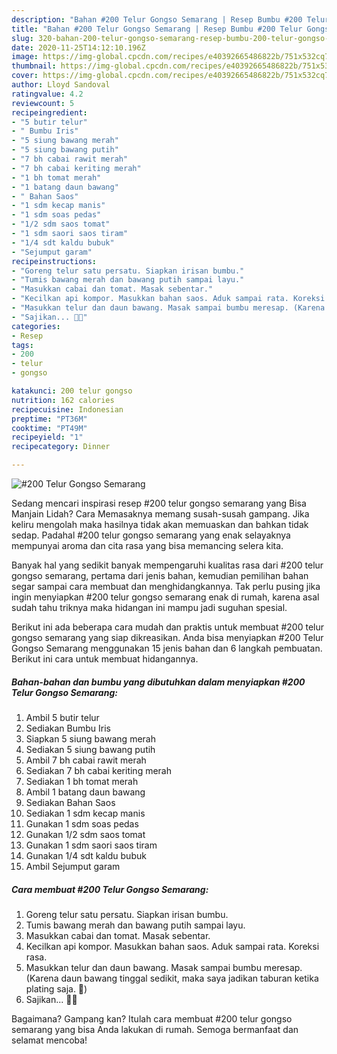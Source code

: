```yaml
---
description: "Bahan #200 Telur Gongso Semarang | Resep Bumbu #200 Telur Gongso Semarang Yang Enak dan Simpel"
title: "Bahan #200 Telur Gongso Semarang | Resep Bumbu #200 Telur Gongso Semarang Yang Enak dan Simpel"
slug: 320-bahan-200-telur-gongso-semarang-resep-bumbu-200-telur-gongso-semarang-yang-enak-dan-simpel
date: 2020-11-25T14:12:10.196Z
image: https://img-global.cpcdn.com/recipes/e40392665486822b/751x532cq70/200-telur-gongso-semarang-foto-resep-utama.jpg
thumbnail: https://img-global.cpcdn.com/recipes/e40392665486822b/751x532cq70/200-telur-gongso-semarang-foto-resep-utama.jpg
cover: https://img-global.cpcdn.com/recipes/e40392665486822b/751x532cq70/200-telur-gongso-semarang-foto-resep-utama.jpg
author: Lloyd Sandoval
ratingvalue: 4.2
reviewcount: 5
recipeingredient:
- "5 butir telur"
- " Bumbu Iris"
- "5 siung bawang merah"
- "5 siung bawang putih"
- "7 bh cabai rawit merah"
- "7 bh cabai keriting merah"
- "1 bh tomat merah"
- "1 batang daun bawang"
- " Bahan Saos"
- "1 sdm kecap manis"
- "1 sdm soas pedas"
- "1/2 sdm saos tomat"
- "1 sdm saori saos tiram"
- "1/4 sdt kaldu bubuk"
- "Sejumput garam"
recipeinstructions:
- "Goreng telur satu persatu. Siapkan irisan bumbu."
- "Tumis bawang merah dan bawang putih sampai layu."
- "Masukkan cabai dan tomat. Masak sebentar."
- "Kecilkan api kompor. Masukkan bahan saos. Aduk sampai rata. Koreksi rasa."
- "Masukkan telur dan daun bawang. Masak sampai bumbu meresap. (Karena daun bawang tinggal sedikit, maka saya jadikan taburan ketika plating saja. 🙏)"
- "Sajikan... 👩‍🍳"
categories:
- Resep
tags:
- 200
- telur
- gongso

katakunci: 200 telur gongso 
nutrition: 162 calories
recipecuisine: Indonesian
preptime: "PT36M"
cooktime: "PT49M"
recipeyield: "1"
recipecategory: Dinner

---
```



![#200 Telur Gongso Semarang](https://img-global.cpcdn.com/recipes/e40392665486822b/751x532cq70/200-telur-gongso-semarang-foto-resep-utama.jpg)

Sedang mencari inspirasi resep #200 telur gongso semarang yang Bisa Manjain Lidah? Cara Memasaknya memang susah-susah gampang. Jika keliru mengolah maka hasilnya tidak akan memuaskan dan bahkan tidak sedap. Padahal #200 telur gongso semarang yang enak selayaknya mempunyai aroma dan cita rasa yang bisa memancing selera kita.



Banyak hal yang sedikit banyak mempengaruhi kualitas rasa dari #200 telur gongso semarang, pertama dari jenis bahan, kemudian pemilihan bahan segar sampai cara membuat dan menghidangkannya. Tak perlu pusing jika ingin menyiapkan #200 telur gongso semarang enak di rumah, karena asal sudah tahu triknya maka hidangan ini mampu jadi suguhan spesial.


Berikut ini ada beberapa cara mudah dan praktis untuk membuat #200 telur gongso semarang yang siap dikreasikan. Anda bisa menyiapkan #200 Telur Gongso Semarang menggunakan 15 jenis bahan dan 6 langkah pembuatan. Berikut ini cara untuk membuat hidangannya.

<!--inarticleads1-->

##### Bahan-bahan dan bumbu yang dibutuhkan dalam menyiapkan #200 Telur Gongso Semarang:

1. Ambil 5 butir telur
1. Sediakan  Bumbu Iris
1. Siapkan 5 siung bawang merah
1. Sediakan 5 siung bawang putih
1. Ambil 7 bh cabai rawit merah
1. Sediakan 7 bh cabai keriting merah
1. Sediakan 1 bh tomat merah
1. Ambil 1 batang daun bawang
1. Sediakan  Bahan Saos
1. Sediakan 1 sdm kecap manis
1. Gunakan 1 sdm soas pedas
1. Gunakan 1/2 sdm saos tomat
1. Gunakan 1 sdm saori saos tiram
1. Gunakan 1/4 sdt kaldu bubuk
1. Ambil Sejumput garam




<!--inarticleads2-->

##### Cara membuat #200 Telur Gongso Semarang:

1. Goreng telur satu persatu. Siapkan irisan bumbu.
1. Tumis bawang merah dan bawang putih sampai layu.
1. Masukkan cabai dan tomat. Masak sebentar.
1. Kecilkan api kompor. Masukkan bahan saos. Aduk sampai rata. Koreksi rasa.
1. Masukkan telur dan daun bawang. Masak sampai bumbu meresap. (Karena daun bawang tinggal sedikit, maka saya jadikan taburan ketika plating saja. 🙏)
1. Sajikan... 👩‍🍳




Bagaimana? Gampang kan? Itulah cara membuat #200 telur gongso semarang yang bisa Anda lakukan di rumah. Semoga bermanfaat dan selamat mencoba!

